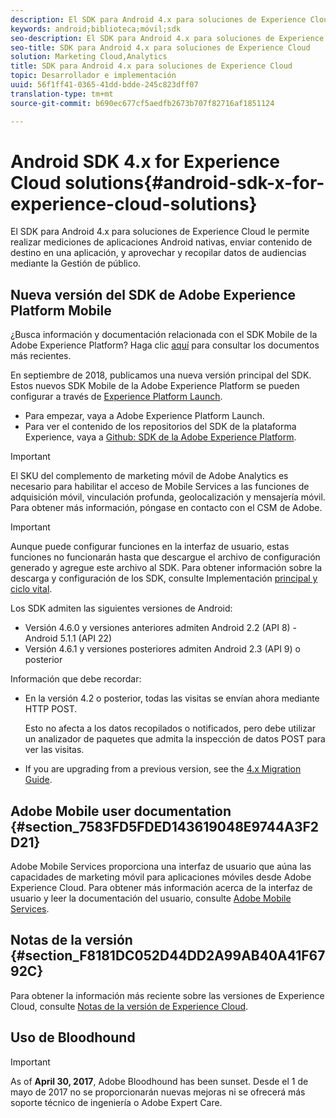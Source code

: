 ```yaml
---
description: El SDK para Android 4.x para soluciones de Experience Cloud le permite realizar mediciones de aplicaciones Android nativas, enviar contenido de destino en una aplicación, y aprovechar y recopilar datos de audiencias mediante la Gestión de público.
keywords: android;biblioteca;móvil;sdk
seo-description: El SDK para Android 4.x para soluciones de Experience Cloud le permite realizar mediciones de aplicaciones Android nativas, enviar contenido de destino en una aplicación, y aprovechar y recopilar datos de audiencias mediante la Gestión de público.
seo-title: SDK para Android 4.x para soluciones de Experience Cloud
solution: Marketing Cloud,Analytics
title: SDK para Android 4.x para soluciones de Experience Cloud
topic: Desarrollador e implementación
uuid: 56f1ff41-0365-41dd-bdde-245c823dff07
translation-type: tm+mt
source-git-commit: b690ec677cf5aedfb2673b707f82716af1851124

---
```



# Android SDK 4.x for Experience Cloud solutions{#android-sdk-x-for-experience-cloud-solutions}

El SDK para Android 4.x para soluciones de Experience Cloud le permite realizar mediciones de aplicaciones Android nativas, enviar contenido de destino en una aplicación, y aprovechar y recopilar datos de audiencias mediante la Gestión de público.

## Nueva versión del SDK de Adobe Experience Platform Mobile

¿Busca información y documentación relacionada con el SDK Mobile de la Adobe Experience Platform? Haga clic [aquí](https://aep-sdks.gitbook.io/docs/) para consultar los documentos más recientes.

En septiembre de 2018, publicamos una nueva versión principal del SDK. Estos nuevos SDK Mobile de la Adobe Experience Platform se pueden configurar a través de [Experience Platform Launch](https://www.adobe.com/experience-platform/launch.html).

* Para empezar, vaya a Adobe Experience Platform Launch.
* Para ver el contenido de los repositorios del SDK de la plataforma Experience, vaya a [Github: SDK de la Adobe Experience Platform](https://github.com/Adobe-Marketing-Cloud/acp-sdks).

>[!IMPORTANT]
>
>El SKU del complemento de marketing móvil de Adobe Analytics es necesario para habilitar el acceso de Mobile Services a las funciones de adquisición móvil, vinculación profunda, geolocalización y mensajería móvil. Para obtener más información, póngase en contacto con el CSM de Adobe.

>[!IMPORTANT]
>
>Aunque puede configurar funciones en la interfaz de usuario, estas funciones no funcionarán hasta que descargue el archivo de configuración generado y agregue este archivo al SDK. Para obtener información sobre la descarga y configuración de los SDK, consulte Implementación [principal y ciclo vital](/help/android/getting-started/dev-qs.md).

Los SDK admiten las siguientes versiones de Android:

* Versión 4.6.0 y versiones anteriores admiten Android 2.2 (API 8) - Android 5.1.1 (API 22)
* Versión 4.6.1 y versiones posteriores admiten Android 2.3 (API 9) o posterior

Información que debe recordar:

* En la versión 4.2 o posterior, todas las visitas se envían ahora mediante HTTP POST.

   Esto no afecta a los datos recopilados o notificados, pero debe utilizar un analizador de paquetes que admita la inspección de datos POST para ver las visitas.

* If you are upgrading from a previous version, see the [4.x Migration Guide](/help/android/getting-started/migration-v3.md).

## Adobe Mobile user documentation {#section_7583FD5FDED143619048E9744A3F2D21}

Adobe Mobile Services proporciona una interfaz de usuario que aúna las capacidades de marketing móvil para aplicaciones móviles desde Adobe Experience Cloud. Para obtener más información acerca de la interfaz de usuario y leer la documentación del usuario, consulte [Adobe Mobile Services](https://marketing.adobe.com/resources/help/en_US/mobile/).

## Notas de la versión {#section_F8181DC052D44DD2A99AB40A41F6792C}

Para obtener la información más reciente sobre las versiones de Experience Cloud, consulte [Notas de la versión de Experience Cloud](https://marketing.adobe.com/resources/help/en_US/whatsnew/).

## Uso de Bloodhound

>[!IMPORTANT]
>
>As of **April 30, 2017**, Adobe Bloodhound has been
sunset. Desde el 1 de mayo de 2017 no se proporcionarán nuevas mejoras ni se ofrecerá más soporte técnico de ingeniería o Adobe Expert Care.
